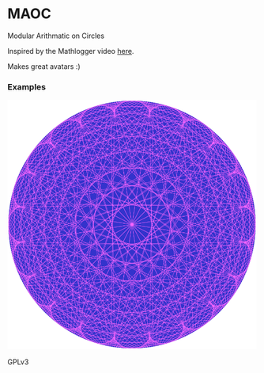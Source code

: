 # MAOC
Modular Arithmatic on Circles

Inspired by the Mathlogger video [here](https://youtu.be/qhbuKbxJsk8?t=43).

Makes great avatars :)

### Examples

![400 points, 21 multiplier](/400.21.png)


GPLv3

